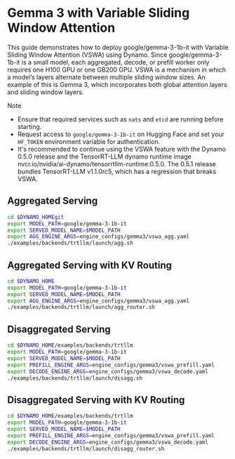 <!--
SPDX-FileCopyrightText: Copyright (c) 2025 NVIDIA CORPORATION & AFFILIATES. All rights reserved.
SPDX-License-Identifier: Apache-2.0

Licensed under the Apache License, Version 2.0 (the "License");
you may not use this file except in compliance with the License.
You may obtain a copy of the License at

http://www.apache.org/licenses/LICENSE-2.0

Unless required by applicable law or agreed to in writing, software
distributed under the License is distributed on an "AS IS" BASIS,
WITHOUT WARRANTIES OR CONDITIONS OF ANY KIND, either express or implied.
See the License for the specific language governing permissions and
limitations under the License.
-->

# Gemma 3 with Variable Sliding Window Attention

This guide demonstrates how to deploy google/gemma-3-1b-it with Variable Sliding Window Attention (VSWA) using Dynamo. Since google/gemma-3-1b-it is a small model, each aggregated, decode, or prefill worker only requires one H100 GPU or one GB200 GPU.
VSWA is a mechanism in which a model’s layers alternate between multiple sliding window sizes. An example of this is Gemma 3, which incorporates both global attention layers and sliding window layers.

> [!Note]
> - Ensure that required services such as `nats` and `etcd` are running before starting.
> - Request access to `google/gemma-3-1b-it` on Hugging Face and set your `HF_TOKEN` environment variable for authentication.
> - It's recommended to continue using the VSWA feature with the Dynamo 0.5.0 release and the TensorRT-LLM dynamo runtime image nvcr.io/nvidia/ai-dynamo/tensorrtllm-runtime:0.5.0. The 0.5.1 release bundles TensorRT-LLM v1.1.0rc5, which has a regression that breaks VSWA.

## Aggregated Serving
```bash
cd $DYNAMO_HOMEgit
export MODEL_PATH=google/gemma-3-1b-it
export SERVED_MODEL_NAME=$MODEL_PATH
export AGG_ENGINE_ARGS=engine_configs/gemma3/vswa_agg.yaml
./examples/backends/trtllm/launch/agg.sh
```

## Aggregated Serving with KV Routing
```bash
cd $DYNAMO_HOME
export MODEL_PATH=google/gemma-3-1b-it
export SERVED_MODEL_NAME=$MODEL_PATH
export AGG_ENGINE_ARGS=engine_configs/gemma3/vswa_agg.yaml
./examples/backends/trtllm/launch/agg_router.sh
```

## Disaggregated Serving
```bash
cd $DYNAMO_HOME/examples/backends/trtllm
export MODEL_PATH=google/gemma-3-1b-it
export SERVED_MODEL_NAME=$MODEL_PATH
export PREFILL_ENGINE_ARGS=engine_configs/gemma3/vswa_prefill.yaml
export DECODE_ENGINE_ARGS=engine_configs/gemma3/vswa_decode.yaml
./examples/backends/trtllm/launch/disagg.sh
```

## Disaggregated Serving with KV Routing
```bash
cd $DYNAMO_HOME/examples/backends/trtllm
export MODEL_PATH=google/gemma-3-1b-it
export SERVED_MODEL_NAME=$MODEL_PATH
export PREFILL_ENGINE_ARGS=engine_configs/gemma3/vswa_prefill.yaml
export DECODE_ENGINE_ARGS=engine_configs/gemma3/vswa_decode.yaml
./examples/backends/trtllm/launch/disagg_router.sh
```
